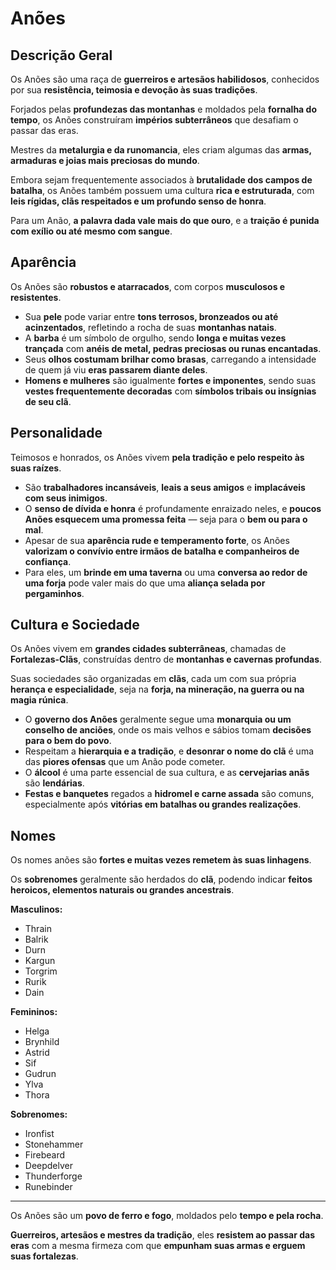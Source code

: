 # Anões

## Descrição Geral
Os Anões são uma raça de **guerreiros e artesãos habilidosos**, conhecidos por sua **resistência, teimosia e devoção às suas tradições**.  

Forjados pelas **profundezas das montanhas** e moldados pela **fornalha do tempo**, os Anões construíram **impérios subterrâneos** que desafiam o passar das eras.  

Mestres da **metalurgia e da runomancia**, eles criam algumas das **armas, armaduras e joias mais preciosas do mundo**.  

Embora sejam frequentemente associados à **brutalidade dos campos de batalha**, os Anões também possuem uma cultura **rica e estruturada**, com **leis rígidas, clãs respeitados e um profundo senso de honra**.  

Para um Anão, **a palavra dada vale mais do que ouro**, e a **traição é punida com exílio ou até mesmo com sangue**.  

## Aparência
Os Anões são **robustos e atarracados**, com corpos **musculosos e resistentes**.  

- Sua **pele** pode variar entre **tons terrosos, bronzeados ou até acinzentados**, refletindo a rocha de suas **montanhas natais**.  
- A **barba** é um símbolo de orgulho, sendo **longa e muitas vezes trançada** com **anéis de metal, pedras preciosas ou runas encantadas**.  
- Seus **olhos costumam brilhar como brasas**, carregando a intensidade de quem já viu **eras passarem diante deles**.  
- **Homens e mulheres** são igualmente **fortes e imponentes**, sendo suas **vestes frequentemente decoradas** com **símbolos tribais ou insígnias de seu clã**.  

## Personalidade
Teimosos e honrados, os Anões vivem **pela tradição e pelo respeito às suas raízes**.  

- São **trabalhadores incansáveis**, **leais a seus amigos** e **implacáveis com seus inimigos**.  
- O **senso de dívida e honra** é profundamente enraizado neles, e **poucos Anões esquecem uma promessa feita** — seja para o **bem ou para o mal**.  
- Apesar de sua **aparência rude e temperamento forte**, os Anões **valorizam o convívio entre irmãos de batalha e companheiros de confiança**.  
- Para eles, um **brinde em uma taverna** ou uma **conversa ao redor de uma forja** pode valer mais do que uma **aliança selada por pergaminhos**.  

## Cultura e Sociedade
Os Anões vivem em **grandes cidades subterrâneas**, chamadas de **Fortalezas-Clãs**, construídas dentro de **montanhas e cavernas profundas**.  

Suas sociedades são organizadas em **clãs**, cada um com sua própria **herança e especialidade**, seja na **forja, na mineração, na guerra ou na magia rúnica**.  

- O **governo dos Anões** geralmente segue uma **monarquia ou um conselho de anciões**, onde os mais velhos e sábios tomam **decisões para o bem do povo**.  
- Respeitam a **hierarquia e a tradição**, e **desonrar o nome do clã** é uma das **piores ofensas** que um Anão pode cometer.  
- O **álcool** é uma parte essencial de sua cultura, e as **cervejarias anãs** são **lendárias**.  
- **Festas e banquetes** regados a **hidromel e carne assada** são comuns, especialmente após **vitórias em batalhas ou grandes realizações**.  

## Nomes
Os nomes anões são **fortes e muitas vezes remetem às suas linhagens**.  

Os **sobrenomes** geralmente são herdados do **clã**, podendo indicar **feitos heroicos, elementos naturais ou grandes ancestrais**.  

**Masculinos:**  
- Thrain  
- Balrik  
- Durn  
- Kargun  
- Torgrim  
- Rurik  
- Dain  

**Femininos:**  
- Helga  
- Brynhild  
- Astrid  
- Sif  
- Gudrun  
- Ylva  
- Thora  

**Sobrenomes:**  
- Ironfist  
- Stonehammer  
- Firebeard  
- Deepdelver  
- Thunderforge  
- Runebinder  

---

Os Anões são um **povo de ferro e fogo**, moldados pelo **tempo e pela rocha**.  

**Guerreiros, artesãos e mestres da tradição**, eles **resistem ao passar das eras** com a mesma firmeza com que **empunham suas armas e erguem suas fortalezas**.  
